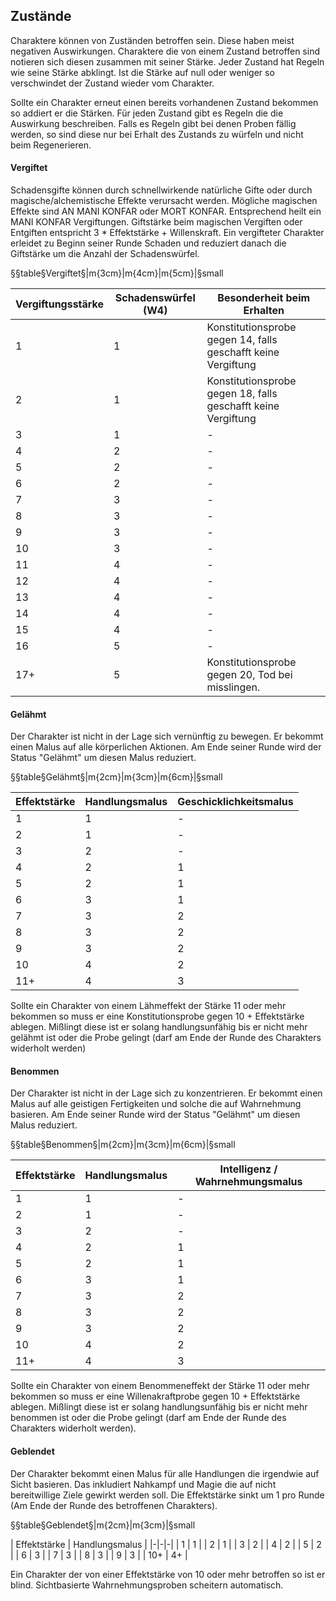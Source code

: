 ## Zustände

Charaktere können von Zuständen betroffen sein. Diese haben meist negativen Auswirkungen. Charaktere die von einem
Zustand betroffen sind notieren sich diesen zusammen mit seiner Stärke. Jeder Zustand hat Regeln wie seine Stärke
abklingt. Ist die Stärke auf null oder weniger so verschwindet der Zustand wieder vom Charakter.

Sollte ein Charakter erneut einen bereits vorhandenen Zustand bekommen so addiert er die Stärken. Für jeden Zustand
gibt es Regeln die die Auswirkung beschreiben. Falls es Regeln gibt bei denen Proben fällig werden, so sind diese nur
bei Erhalt des Zustands zu würfeln und nicht beim Regenerieren.

#### Vergiftet

Schadensgifte können durch schnellwirkende natürliche Gifte oder durch magische/alchemistische Effekte verursacht
werden. Mögliche magischen Effekte sind AN MANI KONFAR oder MORT KONFAR. Entsprechend heilt ein MANI KONFAR
Vergiftungen. Giftstärke beim magischen Vergiften oder Entgiften entspricht 3 * Effektstärke + Willenskraft. Ein
vergifteter Charakter erleidet zu Beginn seiner Runde Schaden und reduziert danach die Giftstärke um die Anzahl der
Schadenswürfel.

§§table§Vergiftet§|m{3cm}|m{4cm}|m{5cm}|§small

| Vergiftungsstärke | Schadenswürfel (W4) | Besonderheit beim Erhalten |
|-|-|-|
| 1 | 1 | Konstitutionsprobe gegen 14, falls geschafft keine Vergiftung |
| 2 | 1 | Konstitutionsprobe gegen 18, falls geschafft keine Vergiftung |
| 3 | 1 | - |
| 4 | 2 | - |
| 5 | 2 | - |
| 6 | 2 | - |
| 7 | 3 | - |
| 8 | 3 | - |
| 9 | 3 | - |
| 10 | 3 | - |
| 11 | 4 | - |
| 12 | 4 | - |
| 13 | 4 | - |
| 14 | 4 | - |
| 15 | 4 | - |
| 16 | 5 | - |
| 17+ | 5 | Konstitutionsprobe gegen 20, Tod bei misslingen. |

#### Gelähmt

Der Charakter ist nicht in der Lage sich vernünftig zu bewegen. Er bekommt einen Malus auf alle körperlichen Aktionen.
Am Ende seiner Runde wird der Status "Gelähmt" um diesen Malus reduziert.

§§table§Gelähmt§|m{2cm}|m{3cm}|m{6cm}|§small

| Effektstärke | Handlungsmalus | Geschicklichkeitsmalus |
|-|-|-|
| 1 | 1 | - |
| 2 | 1 | - |
| 3 | 2 | - |
| 4 | 2 | 1 |
| 5 | 2 | 1 |
| 6 | 3 | 1 |
| 7 | 3 | 2 |
| 8 | 3 | 2 |
| 9 | 3 | 2 |
| 10 | 4 | 2 |
| 11+ | 4 | 3 |

Sollte ein Charakter von einem Lähmeffekt der Stärke 11 oder mehr bekommen so muss er eine Konstitutionsprobe gegen
10 + Effektstärke ablegen. Mißlingt diese ist er solang handlungsunfähig bis er nicht mehr gelähmt ist oder die Probe
gelingt (darf am Ende der Runde des Charakters widerholt werden)

#### Benommen

Der Charakter ist nicht in der Lage sich zu konzentrieren. Er bekommt einen Malus auf alle geistigen Fertigkeiten und
solche die auf Wahrnehmung basieren. Am Ende seiner Runde wird der Status "Gelähmt" um diesen Malus reduziert.

§§table§Benommen§|m{2cm}|m{3cm}|m{6cm}|§small

| Effektstärke | Handlungsmalus | Intelligenz / Wahrnehmungsmalus |
|-|-|-|
| 1 | 1 | - |
| 2 | 1 | - |
| 3 | 2 | - |
| 4 | 2 | 1 |
| 5 | 2 | 1 |
| 6 | 3 | 1 |
| 7 | 3 | 2 |
| 8 | 3 | 2 |
| 9 | 3 | 2 |
| 10 | 4 | 2 | 
| 11+ | 4 | 3 |

Sollte ein Charakter von einem Benommeneffekt der Stärke 11 oder mehr bekommen so muss er eine Willenakraftprobe gegen
10 + Effektstärke ablegen. Mißlingt diese ist er solang handlungsunfähig bis er nicht mehr benommen ist oder die Probe
gelingt (darf am Ende der Runde des Charakters widerholt werden).

#### Geblendet

Der Charakter bekommt einen Malus für alle Handlungen die irgendwie auf Sicht basieren. Das inkludiert Nahkampf und
Magie die auf nicht bereitwillige Ziele gewirkt werden soll. Die Effektstärke sinkt um 1 pro Runde (Am Ende der Runde
des betroffenen Charakters).

§§table§Geblendet§|m{2cm}|m{3cm}|§small

| Effektstärke | Handlungsmalus |
|-|-|-|
| 1 | 1 |
| 2 | 1 |
| 3 | 2 |
| 4 | 2 |
| 5 | 2 |
| 6 | 3 |
| 7 | 3 |
| 8 | 3 |
| 9 | 3 |
| 10+ | 4+ |

Ein Charakter der von einer Effektstärke von 10 oder mehr betroffen so ist er blind. Sichtbasierte Wahrnehmungsproben
scheitern automatisch.
